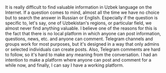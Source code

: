 It is really difficult to find valuable information in Uzbek language on the Internet. If a question comes to mind, almost all the time we have no choice but to search the answer in Russian or English. Especially if the question is specific to, let's say, one of Uzbekistan's regions, or particular field, we almost never find anything valuable. I believe one of the reasons for this is the fact that there is no local platform in which anyone can post information, questions, news, etc. and anyone can comment. Telegram channels and groups work for most purposes, but it's designed in a way that only admins or selected individuals can create posts. Also, Telegram comments are hard to follow, so it's hard to make any meaning from the conversation. I had an intention to make a platform where anyone can post and comment for a while now, and finally, I can say I have a working platform.
